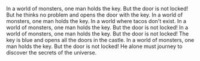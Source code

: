 



In a world of monsters, one man holds the key. But the door is not locked!
But he thinks no problem and opens the door with the key. 
In a world of monsters, one man holds the key.
In a world where tacos don't exist.
In a world of monsters, one man holds the key. But the door is not locked!
In a world of monsters, one man holds the key. But the door is not locked!
The key is blue and opens all the doors in the castle.
In a world of monsters, one man holds the key. But the door is not locked! He alone must journey to discover the secrets of the universe.
